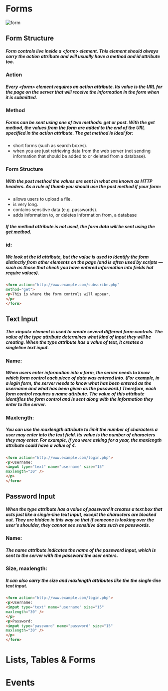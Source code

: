 # Forms
![form](https://www.sliderrevolution.com/wp-content/uploads/2021/03/form-header1.jpg)


## Form Structure
##### Form controls live inside a \<form> element. This element should always carry the action attribute and will usually have a method and id attribute too.
### Action
##### Every \<form> element requires an action attribute. Its value is the URL for the page on the server that will receive the information in the form when it is submitted.
### Method
##### Forms can be sent using one of two methods: get or post. With the get method, the values from the form are added to the end of the URL specified in the action attribute. The get method is ideal for:
- short forms (such as search boxes).
- when you are just retrieving data from the web server (not sending information that should be added to or deleted from a database).

### Form Structure
##### With the post method the values are sent in what are known as HTTP headers. As a rule of thumb you should use the post method if your form:
- allows users to upload a file.
- is very long.
- contains sensitive data (e.g. passwords).
- adds information to, or deletes information from, a database
##### If the method attribute is not used, the form data will be sent using the get method.
### id: 
##### We look at the id attribute, but the value is used to identify the form distinctly from other elements on the page (and is often used by scripts — such as those that check you have entered information into fields hat require values).


```html
<form action="http://www.example.com/subscribe.php"
method="get">
<p>This is where the form controls will appear.
</p>
</form>
```

## Text Input
##### The \<input> element is used to create several different form controls. The value of the type attribute determines what kind of input they will be creating. When the type attribute has a value of text, it creates a singleline text input.
### Name:
##### When users enter information into a form, the server needs to know which form control each piece of data was entered into. (For example, in a login form, the server needs to know what has been entered as the username and what has been given as the password.) Therefore, each form control requires a name attribute. The value of this attribute identifies the form control and is sent along with the information they enter to the server.
### Maxlength:
##### You can use the maxlength attribute to limit the number of characters a user may enter into the text field. Its value is the number of characters they may enter. For example, if you were asking for a year, the maxlength attribute could have a value of 4.

```html
<form action="http://www.example.com/login.php">
<p>Username:
<input type="text" name="username" size="15"
maxlength="30" />
</p>
</form>
```


## Password Input
##### When the type attribute has a value of password it creates a text box that acts just like a single-line text input, except the characters are blocked out. They are hidden in this way so that if someone is looking over the user's shoulder, they cannot see sensitive data such as passwords.
### Name:
##### The name attribute indicates the name of the password input, which is sent to the server with the password the user enters.
### Size, maxlength:
##### It can also carry the size and maxlength attributes like the the single-line text input.

```html
<form action="http://www.example.com/login.php">
<p>Username:
<input type="text" name="username" size="15"
maxlength="30" />
</p>
<p>Password:
<input type="password" name="password" size="15"
maxlength="30" />
</p>
</form>
```









# Lists, Tables & Forms













# Events
